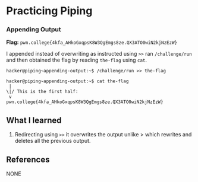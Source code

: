 # Practicing Piping 

### Appending Output

**Flag:** `pwn.college{4kfa_AHkoGxqpsK8W3QgEmgs8ze.QX3ATO0wiN2kjNzEzW}`

I appended instead of overwriting as instructed using `>>` ran `/challenge/run` and then obtained the flag by reading `the-flag` using `cat`.

```
hacker@piping~appending-output:~$ /challenge/run >> the-flag

hacker@piping~appending-output:~$ cat the-flag
 | 
\|/ This is the first half:
 v 
pwn.college{4kfa_AHkoGxqpsK8W3QgEmgs8ze.QX3ATO0wiN2kjNzEzW}
```

## What I learned

1. Redirecting using  `>>` it overwrites the output unlike > which rewrites and deletes all the previous output.

## References

NONE
